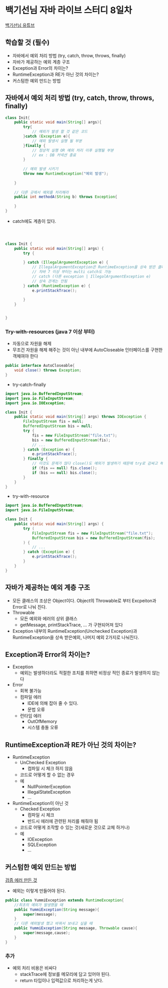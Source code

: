 # 백기선님 자바 라이브 스터디 8일차

[백기선님 유튜브](https://www.youtube.com/watch?v=peEXNN-oob4&list=PLfI752FpVCS96fSsQe2E3HzYTgdmbz6LU)

## 학습할 것 (필수)
* 자바에서 예외 처리 방법 (try, catch, throw, throws, finally)
* 자바가 제공하는 예외 계층 구조
* Exception과 Error의 차이는?
* RuntimeException과 RE가 아닌 것의 차이는?
* 커스텀한 예외 만드는 방법

## 자바에서 예외 처리 방법 (try, catch, throw, throws, finally)
```java
class Init{
    public static void main(String[] args){
        try{
            // 예외가 발생 할 것 같은 코드 
        }catch (Exception e){
            // 예외 발생시 실행 될 부분
        }finally {
            // 정상적 실행 OR 예외 처리 이후 실행될 부분
            // ex : DB 커넥션 종료
        }
        
        // 예외 발생 시키기
        throw new RuntimeException("예외 발생");
    
    }
    
    // 다른 곳에서 예외를 처리해라 
    public int methodA(String b) throws Exception{
        
    }
}
```

* catch에도 계층이 있다.

```java



class Init {
    public static void main(String[] args) {
        try {
            
        } catch (IllegalArgumentException e) {
            // IllegalArgumentException은 RuntimeException을 상속 받은 클래스이다
            // 자바 7 이상 부터는 multi catch도 가능
            // catch (다른 exception | IllegalArgumentException e)
            // 상속 관계는 안됨
        } catch (RuntimeException e) {
            e.printStackTrace();
            
        }
    }


}
```
### Try-with-resources (java 7 이상 부터)
* 자동으로 자원을 해제
* 무조건 자원을 해제 해주는 것이 아닌 내부에 AutoCloseable 인터페이스를 구현한 객체여야 한다
```java
public interface AutoCloseable{
    void close() throws Exception;
}
```
* try-catch-finally

```java
import java.io.BufferedInputStream;
import java.io.FileInputStream;
import java.io.IOException;

class Init {
    public static void main(String[] args) throws IOException {
        FileInputStream fis = null;
        BufferedInputStream bis = null;
        try {
            fis = new FileInputStream("file.txt");
            bis = new BufferedInputStream(fis);
            // ... 
        } catch (Exception e) {
            e.printStackTrace();
        } finally {
            // 이것도 문제가 많다 close()도 예외가 발생하기 때문에 try로 감싸고 해야 된다...
            if (fis == null) fis.close();
            if (bis == null) bis.close();
        }
    }
}
```

* try-with-resource

```java
import java.io.BufferedInputStream;
import java.io.FileInputStream;

class Init {
    public static void main(String[] args) {
        try (
            FileInputStream fis = new FileInputStream("file.txt");
            BufferedInputStream bis = new BufferedInputStream(fis);
        ) {
            // ...
        } catch (Exception e) {
            e.printStackTrace();
        }
    }
}
```

## 자바가 제공하는 예외 계층 구조
* 모든 클래스의 조상은 Object이다. Object의 Throwable로 부터 Excpeiton과 Error로 나눠 진다.
* Throwable
  * 모든 예외와 에러의 상위 클래스
  * getMessage, printStackTrace, ... 가 구현되어져 있다
* Exception 내부의 RuntimeException(Unchecked Exception)과 RuntimeException을 상속 받은예외, 나머지 예외 2가지로 나눠진다.

## Exception과 Error의 차이는?
* Exception
  * 예외는 발생하더라도 적절한 조치를 취하면 비정상 적인 종료가 발생하지 않는다
* Error
  * 회복 불가능 
  * 컴파일 에러
    * IDE에 의해 잡아 줄 수 있다.
    * 문법 오류
  * 런타임 에러
    * OutOfMemory
    * 시스템 충돌 오류

## RuntimeException과 RE가 아닌 것의 차이는?
* RuntimeException
  * UnChecked Exception 
    * 컴파일 시 체크 하지 않음
  * 코드로 어떻게 할 수 없는 경우
  * 예
    * NullPointerException
    * IllegalStateException
    * ...
* RuntimeException이 아닌 것
  * Checked Exception 
    * 컴파일 시 체크 
    * 반드시 에러에 관련된 처리를 해줘야 됨
  * 코드로 어떻게 조작할 수 있는 것(새로운 것으로 교체 하거나)
  * 예
    * IOException
    * SQLException
    * ...
## 커스텀한 예외 만드는 방법
[검증 에러 만든 것](https://github.com/jeonghyeonkwon/protfolio-blog/blob/main/back-end/src/main/java/com/jeonghyeon/blog/exhandler/CustomValidationException.java)

* 예외는 이렇게 만들어야 된다.
```java
public class YummiException extends RuntimeException{
    //최초의 예외가 발생했을 때
    public YummiException(String message){
        super(message);
    }
    // 다른 예외발생 했고 바꿔서 보내고 싶을 때 
    public YummiException(String message, Throwable cause){
        super(message,cause);
    }
}
```

### 추가
* 예외 처리 비용은 비싸다
  * stackTrace에 정보를 메모리에 담고 있어야 된다.  
  * return 타입이나 입력값으로 처리하는게 낫다.
